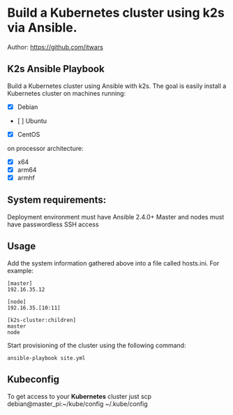 # Build a Kubernetes cluster using k2s via Ansible.

Author: https://github.com/itwars

## K2s Ansible Playbook

Build a Kubernetes cluster using Ansible with k2s. The goal is easily install a Kubernetes cluster on machines running:

- [X] Debian 
- [ ] Ubuntu 
- [X] CentOS 

on processor architecture:

- [X] x64
- [X] arm64
- [X] armhf

## System requirements:

Deployment environment must have Ansible 2.4.0+
Master and nodes must have passwordless SSH access

## Usage

Add the system information gathered above into a file called hosts.ini. For example:

```
[master]
192.16.35.12

[node]
192.16.35.[10:11]

[k2s-cluster:children]
master
node
```

Start provisioning of the cluster using the following command:

```
ansible-playbook site.yml
```

## Kubeconfig

To get access to your **Kubernetes** cluster just scp debian@master_pi:~/kube/config ~/.kube/config
